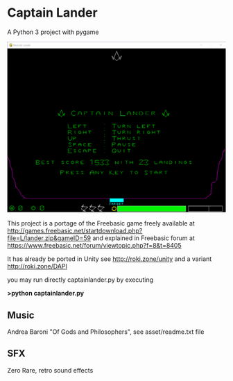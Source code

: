 
# Captain Lander

A Python 3 project with pygame

![Captain Lander](lander.png)

This project is a portage of the Freebasic game freely available at http://games.freebasic.net/startdownload.php?file=L/lander.zip&gameID=59
and explained in Freebasic forum at https://www.freebasic.net/forum/viewtopic.php?f=8&t=8405 

It has already be ported in Unity see http://roki.zone/unity and a variant http://roki.zone/DAPI  

you may run directly captainlander.py by executing

**>python captainlander.py** 
## Music 
Andrea Baroni "Of Gods and Philosophers", see asset/readme.txt file

## SFX
Zero Rare, retro sound effects
